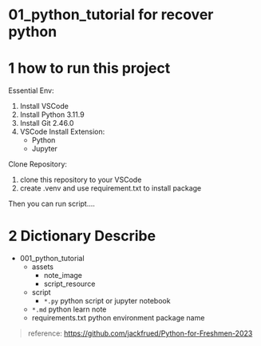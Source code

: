 # 01_python_tutorial  for recover python

# 1 how to run this project
Essential Env:
1. Install VSCode
2. Install Python 3.11.9
3. Install Git 2.46.0
4. VSCode Install Extension:
    * Python
    * Jupyter

Clone Repository:
1. clone this repository to your VSCode 
2. create .venv and use requirement.txt to install package

Then you can run script....

# 2 Dictionary Describe

* 001_python_tutorial
    * assets 
        * note_image
        * script_resource
    * script
        * `*.py`                   python script or jupyter notebook
    * `*.md`                       python learn note
    * requirements.txt             python environment package name





> reference:
> 	https://github.com/jackfrued/Python-for-Freshmen-2023
> 	